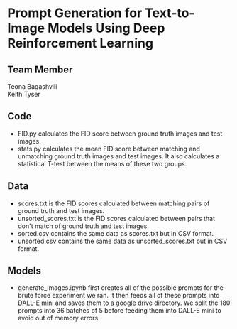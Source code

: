 # Prompt Generation for Text-to-Image Models Using Deep Reinforcement Learning

## Team Member 
Teona Bagashvili <br />
Keith Tyser

## Code 
- FID.py calculates the FID score between ground truth images and test images.
- stats.py calculates the mean FID score between matching and unmatching ground truth images and test images. It also calculates a statistical T-test between the means of these two groups.

## Data
- scores.txt is the FID scores calculated between matching pairs of ground truth and test images.
- unsorted_scores.txt is the FID scores calculated between pairs that don't match of ground truth and test images.
- sorted.csv contains the same data as scores.txt but in CSV format.
- unsorted.csv contains the same data as unsorted_scores.txt but in CSV format.

## Models
- generate_images.ipynb first creates all of the possible prompts for the brute force experiment we ran. It then feeds all of these prompts into DALL-E mini and saves them to a google drive directory. We split the 180 prompts into 36 batches of 5 before feeding them into DALL-E mini to avoid out of memory errors.
